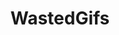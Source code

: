 ---
title: WastedGifs
crosslinks:
- livven
- gifs
- botwatch
- videos
- Predators
- excgarated
- news
- Wellthatsucks
- bestofworldstar
- nocontext
- therewasanattempt
- titlegore
- NegativeWithGold
- AnimalsBeingJerks
- combinedgifs
- explainlikeimfive
- oldpeoplefacebook
- SubredditSimulator
- tmsbmeta
- hockey
---